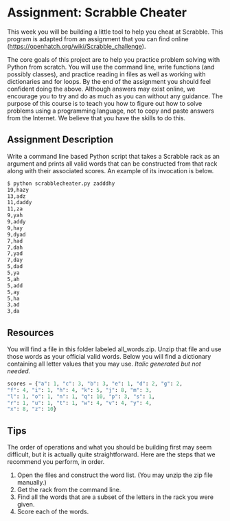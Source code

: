 # Assignment: Scrabble Cheater

This week you will be building a little tool to help you cheat at Scrabble. This program is adapted from an assignment that you can find online (https://openhatch.org/wiki/Scrabble_challenge).

The core goals of this project are to help you practice problem solving with Python from scratch. You will use the command line, write functions (and possibly classes), and practice reading in files as well as working with dictionaries and for loops. By the end of the assignment you should feel confident doing the above. Although answers may exist online, we encourage you to try and do as much as you can without any guidance. The purpose of this course is to teach you how to figure out how to solve problems using a programming language, not to copy and paste answers from the Internet. We believe that you have the skills to do this.

## Assignment Description

Write a command line based Python script that takes a Scrabble rack as an argument and prints all valid words that can be constructed from that rack along with their associated scores. An example of its invocation is below.

```sh
$ python scrabblecheater.py zadddhy
19,hazy
13,adz
11,daddy
11,za
9,yah
9,addy
9,hay
9,dyad
7,had
7,dah
7,yad
7,day
5,dad
5,ya
5,ah
5,add
5,ay
5,ha
3,ad
3,da
```

## Resources
You will find a file in this folder labeled all_words.zip. Unzip that file and use those words as your official valid words. Below you will find a dictionary containing all letter values that you may use.
*Italic generated but not needed.*

```python
scores = {"a": 1, "c": 3, "b": 3, "e": 1, "d": 2, "g": 2,
"f": 4, "i": 1, "h": 4, "k": 5, "j": 8, "m": 3,
"l": 1, "o": 1, "n": 1, "q": 10, "p": 3, "s": 1,
"r": 1, "u": 1, "t": 1, "w": 4, "v": 4, "y": 4,
"x": 8, "z": 10}
```


## Tips
The order of operations and what you should be building first may seem difficult, but it is actually quite straightforward. Here are the steps that we recommend you perform, in order.

1. Open the files and construct the word list. (You may unzip the zip file manually.)
2. Get the rack from the command line.
3. Find all the words that are a subset of the letters in the rack you were given.
4. Score each of the words.
